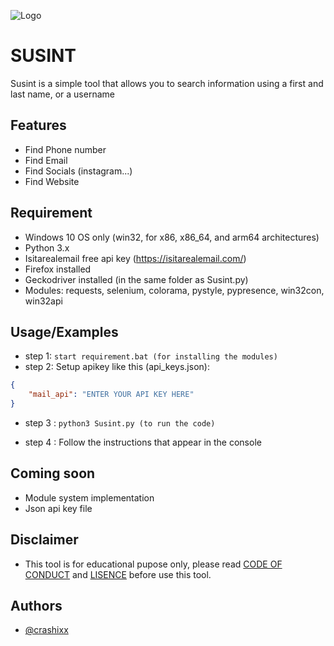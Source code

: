 ![Logo](https://imgur.com/cemwggZ.png)


# SUSINT
Susint is a simple tool that allows you to search information using a first and last name, or a username

## Features
- Find Phone number
- Find Email
- Find Socials (instagram...)
- Find Website
## Requirement
- Windows 10 OS only (win32, for x86, x86_64, and arm64 architectures)
- Python 3.x 
- Isitarealemail free api key (https://isitarealemail.com/)
- Firefox installed
- Geckodriver installed (in the same folder as Susint.py)
- Modules: requests, selenium, colorama, pystyle, pypresence, win32con, win32api




## Usage/Examples

- step 1: ```start requirement.bat (for installing the modules)```
- step 2:  Setup apikey like this  (api_keys.json):
```json
{
    "mail_api": "ENTER YOUR API KEY HERE"
}
```
- step 3 : ```python3 Susint.py (to run the code)```

- step 4 : Follow the instructions that appear in the console

## Coming soon 
- Module system implementation
- Json api key file

## Disclaimer 
- This tool is for educational pupose only, please read [CODE OF CONDUCT](https://github.com/crashixx/Susint/blob/main/CODE_OF_CONDUCT.md) and [LISENCE](https://github.com/crashixx/Susint/blob/main/Susint_license) before use this tool.
## Authors

- [@crashixx](https://www.github.com/crashixx)


